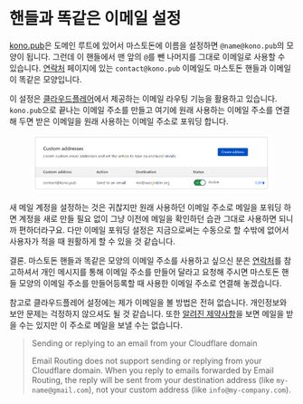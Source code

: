 # 핸들과 똑같은 이메일 설정

[kono.pub](https://kono.pub)은 도메인 루트에 있어서 마스토돈에 이름을 설정하면 `@name@kono.pub`의 모양이 됩니다. 그런데 이 핸들에서 맨 앞의 `@`를 뺀 나머지를 그대로 이메일로 사용할 수 있습니다. [연락처](undefined-1.md) 페이지에 있는 `contact@kono.pub` 이메일도 마스토돈 핸들과 이메일이 똑같은 모양입니다.

이 설정은 [클라우드플레어](https://dash.cloudflare.com/)에서 제공하는 이메일 라우팅 기능을 활용하고 있습니다. `kono.pub`으로 끝나는 이메일 주소를 만들고 여기에 원래 사용하는 이메일 주소를 연결해 두면 받은 이메일을 원래 사용하는 이메일 주소로 포워딩 합니다.&#x20;

<figure><img src=".gitbook/assets/image (1).png" alt=""><figcaption></figcaption></figure>

새 메일 계정을 설정하는 것은 귀찮지만 원래 사용하던 이메일 주소로 메일을 포워딩 하면 계정을 새로 만들 필요 없이 그냥 이전에 메일을 확인하던 습관 그대로 사용하면 되니까 편하더라구요. 다만 이메일 포워딩 설정은 지금으로써는 수동으로 할 수밖에 없어서 사용자가 적을 때 원활하게 할 수 있을 것 같습니다.

결론. 마스토돈 핸들과 똑같은 모양의 이메일 주소를 사용하고 싶으신 분은 [연락처](undefined-1.md)를 참고하셔서 개인 메시지를 통해 이메일 주소를 만들어 달라고 요청해 주시면 마스토돈 핸들 모양의 이메일 주소를 만들어등록할 때 사용한 이메일 주소로 연결해 놓겠습니다.

참고로 클라우드플레어 설정에는 제가 이메일을 볼 방법은 전혀 없습니다. 개인정보와 보안 문제는 걱정하지 않으셔도 될 것 같습니다. 또한 [알려진 제약사항](https://developers.cloudflare.com/email-routing/known-limitations/)을 보면 메일을 받을 수는 있지만  이 주소로 메일을 보낼 수는 없습니다.

> [​​](https://developers.cloudflare.com/email-routing/known-limitations/#sending-or-replying-to-an-email-from-your-cloudflare-domain)Sending or replying to an email from your Cloudflare domain
>
> Email Routing does not support sending or replying from your Cloudflare domain. When you reply to emails forwarded by Email Routing, the reply will be sent from your destination address (like `my-name@gmail.com`), not your custom address (like `info@my-company.com`).

